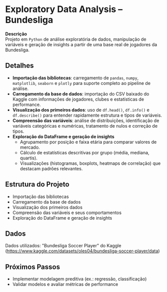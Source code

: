 # Exploratory Data Analysis – Bundesliga

**Descrição**  
Projeto em `Python` de análise exploratória de dados, manipulação de variáveis e geração de insights a partir de uma base real de jogadores da Bundesliga.

## Detalhes
- **Importação das bibliotecas**: carregamento de `pandas`, `numpy`, `matplotlib`, `seaborn` e `plotly` para suporte completo ao pipeline de análise.
- **Carregamento da base de dados**: importação do CSV baixado do Kaggle com informações de jogadores, clubes e estatísticas de performance.
- **Visualização dos primeiros dados**: uso de `df.head()`, `df.info()` e `df.describe()` para entender rapidamente estrutura e tipos de variáveis.
- **Compreensão das variáveis**: análise de distribuições, identificação de variáveis categóricas e numéricas, tratamento de nulos e correção de tipos.
- **Exploração do DataFrame e geração de insights**  
  - Agrupamento por posição e faixa etária para comparar valores de mercado.  
  - Cálculo de estatísticas descritivas por grupo (média, mediana, quartis).  
  - Visualizações (histogramas, boxplots, heatmaps de correlação) que destacam padrões relevantes.

## Estrutura do Projeto
- Importação das bibliotecas  
- Carregamento da base de dados  
- Visualização dos primeiros dados  
- Compreensão das variáveis e seus comportamentos  
- Exploração do DataFrame e geração de insights

## Dados
Dados utilizados: "Bundesliga Soccer Player" do Kaggle (https://www.kaggle.com/datasets/oles04/bundesliga-soccer-player/data)

## Próximos Passos
- Implementar modelagem preditiva (ex.: regressão, classificação)  
- Validar modelos e avaliar métricas de performance  
